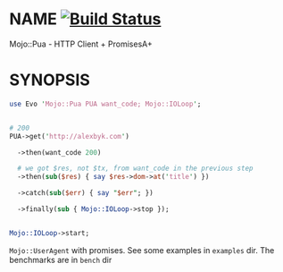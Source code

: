 # NAME [![Build Status](https://travis-ci.org/alexbyk/mojo-pua.svg?branch=master)](https://travis-ci.org/alexbyk/mojo-pua)

Mojo::Pua - HTTP Client + PromisesA+

# SYNOPSIS

```perl
use Evo 'Mojo::Pua PUA want_code; Mojo::IOLoop';


# 200
PUA->get('http://alexbyk.com')

  ->then(want_code 200)

  # we got $res, not $tx, from want_code in the previous step
  ->then(sub($res) { say $res->dom->at('title') })

  ->catch(sub($err) { say "$err"; })

  ->finally(sub { Mojo::IOLoop->stop });


Mojo::IOLoop->start;
```

`Mojo::UserAgent` with promises. See some examples in `examples` dir. The benchmarks are in `bench` dir
